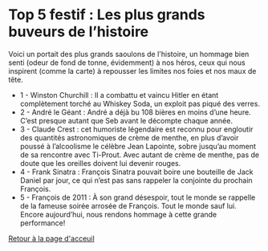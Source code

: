 <h1>Top 5 festif : Les plus grands buveurs de l’histoire</h1>

Voici un portait des plus grands saoulons de l'histoire, un hommage bien senti (odeur de fond de tonne, évidemment) à nos héros, ceux qui nous inspirent (comme la carte) à repousser les limites nos foies et nos maux de tête.

- 1 - Winston Churchill : Il a combattu et vaincu Hitler en étant complètement torché au Whiskey Soda, un exploit pas piqué des verres.
- 2 - André le Géant : André a déjà bu 108 bières en moins d’une heure. C’est presque autant que Seb avant le décompte chaque année.
- 3 - Claude Crest : cet humoriste légendaire est reconnu pour engloutir des quantités astronomiques de crème de menthe, en plus d’avoir poussé à l’alcoolisme le célèbre Jean Lapointe, sobre jusqu’au moment de sa rencontre avec Ti-Prout. Avec autant de crème de menthe, pas de doute que les oreilles doivent lui devenir rouges.
- 4 - Frank Sinatra : François Sinatra pouvait boire une bouteille de Jack Daniel par jour, ce qui n’est pas sans rappeler la conjointe du prochain François.
- 5 - François de 2011 : À son grand désespoir, tout le monde se rappelle de la fameuse soirée arrosée de François. Tout le monde sauf lui. Encore aujourd’hui, nous rendons hommage à cette grande performance!

[Retour à la page d'acceuil](index.md)
